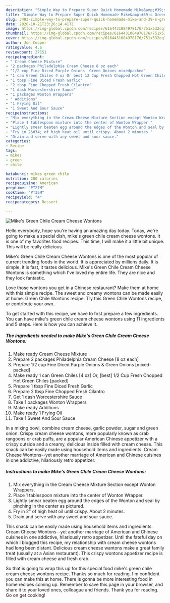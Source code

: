 ```yaml
---
description: "Simple Way to Prepare Super Quick Homemade Mike&amp;#39;s Green Chile Cream Cheese Wontons"
title: "Simple Way to Prepare Super Quick Homemade Mike&amp;#39;s Green Chile Cream Cheese Wontons"
slug: 3493-simple-way-to-prepare-super-quick-homemade-mike-and-39-s-green-chile-cream-cheese-wontons
date: 2020-10-21T23:26:14.417Z
image: https://img-global.cpcdn.com/recipes/6164431084978176/751x532cq70/mikes-green-chile-cream-cheese-wontons-recipe-main-photo.jpg
thumbnail: https://img-global.cpcdn.com/recipes/6164431084978176/751x532cq70/mikes-green-chile-cream-cheese-wontons-recipe-main-photo.jpg
cover: https://img-global.cpcdn.com/recipes/6164431084978176/751x532cq70/mikes-green-chile-cream-cheese-wontons-recipe-main-photo.jpg
author: Jon Cooper
ratingvalue: 4.6
reviewcount: 27151
recipeingredient:
- " Cream Cheese Mixture"
- "2 packages Philadelphia Cream Cheese 8 oz each"
- "1/2 cup Fine Diced Purple Onions  Green Onions mixedpacked"
- "1 can Green Chiles 4 oz Or best 12 Cup Fresh Chopped Hot Green Chiles packed"
- "1 tbsp Fine Diced Fresh Garlic"
- "2 tbsp Fine Chopped Fresh Cilantro"
- "1 dash Worcestershire Sauce"
- "1 packages Wonton Wrappers"
- " Additions"
- "1 Frying Oil"
- "1 Sweet And Sour Sauce"
recipeinstructions:
- "Mix everything in the Cream Cheese Mixture Section except Wonton Wrappers."
- "Place 1 tablespoon mixture into the center of Wonton Wrapper."
- "Lightly smear beaten egg around the edges of the Wonton and seal by pinching in the center as pictured."
- "Fry in 2&#34; of high heat oil until crispy. About 2 minutes."
- "Drain and serve with any sweet and sour sauce."
categories:
- Recipe
tags:
- mikes
- green
- chile

katakunci: mikes green chile 
nutrition: 200 calories
recipecuisine: American
preptime: "PT27M"
cooktime: "PT35M"
recipeyield: "4"
recipecategory: Dessert

---
```



![Mike&#39;s Green Chile Cream Cheese Wontons](https://img-global.cpcdn.com/recipes/6164431084978176/751x532cq70/mikes-green-chile-cream-cheese-wontons-recipe-main-photo.jpg)

Hello everybody, hope you're having an amazing day today. Today, we're going to make a special dish, mike&#39;s green chile cream cheese wontons. It is one of my favorites food recipes. This time, I will make it a little bit unique. This will be really delicious.

Mike&#39;s Green Chile Cream Cheese Wontons is one of the most popular of current trending foods in the world. It is appreciated by millions daily. It is simple, it is fast, it tastes delicious. Mike&#39;s Green Chile Cream Cheese Wontons is something which I've loved my entire life. They are nice and they look fantastic.

Love those wontons you get in a Chinese restaurant? Make them at home with this simple recipe. The sweet and creamy wontons can be made easily at home. Green Chile Wontons recipe: Try this Green Chile Wontons recipe, or contribute your own.


To get started with this recipe, we have to first prepare a few ingredients. You can have mike&#39;s green chile cream cheese wontons using 11 ingredients and 5 steps. Here is how you can achieve it.

<!--inarticleads1-->

##### The ingredients needed to make Mike&#39;s Green Chile Cream Cheese Wontons:

1. Make ready  Cream Cheese Mixture
1. Prepare 2 packages Philadelphia Cream Cheese [8 oz each]
1. Prepare 1/2 cup Fine Diced Purple Onions &amp; Green Onions [mixed-packed]
1. Make ready 1 can Green Chiles [4 oz] Or, [best] 1/2 Cup Fresh Chopped Hot Green Chiles [packed]
1. Prepare 1 tbsp Fine Diced Fresh Garlic
1. Prepare 2 tbsp Fine Chopped Fresh Cilantro
1. Get 1 dash Worcestershire Sauce
1. Take 1 packages Wonton Wrappers
1. Make ready  Additions
1. Make ready 1 Frying Oil
1. Take 1 Sweet And Sour Sauce


In a mixing bowl, combine cream cheese, garlic powder, sugar and green onion. Crispy cream cheese wontons, more popularly known as crab rangoons or crab puffs, are a popular American Chinese appetizer with a crispy outside and a creamy, delicious inside filled with cream cheese. This snack can be easily made using household items and ingredients. Cream Cheese Wontons--yet another marriage of American and Chinese cuisines in one addictive, hilariously retro appetizer. 

<!--inarticleads2-->

##### Instructions to make Mike&#39;s Green Chile Cream Cheese Wontons:

1. Mix everything in the Cream Cheese Mixture Section except Wonton Wrappers.
1. Place 1 tablespoon mixture into the center of Wonton Wrapper.
1. Lightly smear beaten egg around the edges of the Wonton and seal by pinching in the center as pictured.
1. Fry in 2&#34; of high heat oil until crispy. About 2 minutes.
1. Drain and serve with any sweet and sour sauce.


This snack can be easily made using household items and ingredients. Cream Cheese Wontons--yet another marriage of American and Chinese cuisines in one addictive, hilariously retro appetizer. Until the fateful day on which I blogged this recipe, my relationship with cream cheese wontons had long been distant. Delicious cream cheese wantons make a great family treat (usually at a Asian restaurant). This crispy wontons appetizer recipe is filled with cream cheese and fresh crab. 

So that is going to wrap this up for this special food mike&#39;s green chile cream cheese wontons recipe. Thanks so much for reading. I'm confident you can make this at home. There is gonna be more interesting food in home recipes coming up. Remember to save this page in your browser, and share it to your loved ones, colleague and friends. Thank you for reading. Go on get cooking!
